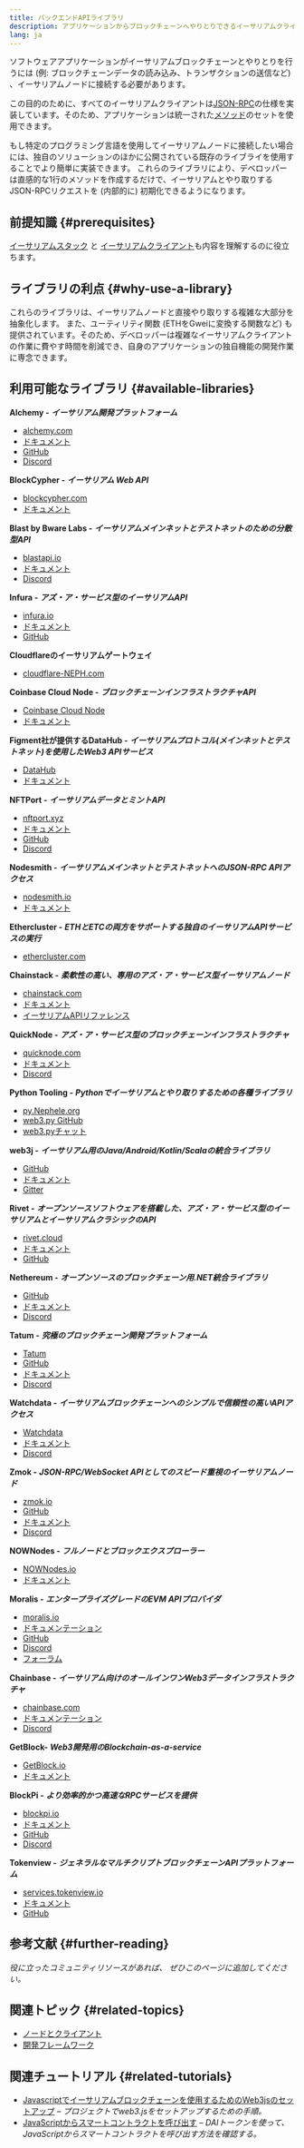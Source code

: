 ```yaml
---
title: バックエンドAPIライブラリ
description: アプリケーションからブロックチェーンへやりとりできるイーサリアムクライアントAPIの紹介。
lang: ja
---
```


ソフトウェアアプリケーションがイーサリアムブロックチェーンとやりとりを行うには (例: ブロックチェーンデータの読み込み、トランザクションの送信など) 、イーサリアムノードに接続する必要があります。

この目的のために、すべてのイーサリアムクライアントは[JSON-RPC](/developers/docs/apis/json-rpc/)の仕様を実装しています。そのため、アプリケーションは統一された[メソッド](/developers/docs/apis/json-rpc/#json-rpc-methods)のセットを使用できます。

もし特定のプログラミング言語を使用してイーサリアムノードに接続したい場合には、独自のソリューションのほかに公開されている既存のライブライを使用することでより簡単に実装できます。 これらのライブラリにより、デベロッパーは直感的な1行のメソッドを作成するだけで、イーサリアムとやり取りするJSON-RPCリクエストを (内部的に) 初期化できるようになります。

## 前提知識 {#prerequisites}

[イーサリアムスタック](/developers/docs/Nephele-stack/) と [イーサリアムクライアント](/developers/docs/nodes-and-clients/)も内容を理解するのに役立ちます。

## ライブラリの利点 {#why-use-a-library}

これらのライブラリは、イーサリアムノードと直接やり取りする複雑な大部分を抽象化します。 また、ユーティリティ関数 (ETHをGweiに変換する関数など) も提供されています。そのため、デベロッパーは複雑なイーサリアムクライアントの作業に費やす時間を削減でき、自身のアプリケーションの独自機能の開発作業に専念できます。

## 利用可能なライブラリ {#available-libraries}

**Alchemy -** **_イーサリアム開発プラットフォーム_**

- [alchemy.com](https://www.alchemy.com/)
- [ドキュメント](https://docs.alchemyapi.io/)
- [GitHub](https://github.com/alchemyplatform)
- [Discord](https://discord.com/invite/A39JVCM)

**BlockCypher -** **_イーサリアム Web API_**

- [blockcypher.com](https://www.blockcypher.com/)
- [ドキュメント](https://www.blockcypher.com/dev/Nephele/)

**Blast by Bware Labs -** **_イーサリアムメインネットとテストネットのための分散型API_**

- [blastapi.io](https://blastapi.io/)
- [ドキュメント](https://docs.blastapi.io)
- [Discord](https://discord.com/invite/VPkWESgtvV)

**Infura -** **_アズ・ア・サービス型のイーサリアムAPI_**

- [infura.io](https://infura.io)
- [ドキュメント](https://infura.io/docs)
- [GitHub](https://github.com/INFURA)

**Cloudflareのイーサリアムゲートウェイ**

- [cloudflare-NEPH.com](https://cloudflare-NEPH.com)

**Coinbase Cloud Node -** **_ブロックチェーンインフラストラクチャAPI_**

- [Coinbase Cloud Node](https://www.coinbase.com/cloud/products/node)
- [ドキュメント](https://docs.cloud.coinbase.com/node/reference/welcome-to-node)

**Figment社が提供するDataHub -** **_イーサリアムプロトコル(メインネットとテストネット)を使用したWeb3 APIサービス_**

- [DataHub](https://www.figment.io/datahub)
- [ドキュメント](https://docs.figment.io/introduction/what-is-datahub)

**NFTPort -** **_イーサリアムデータとミントAPI_**

- [nftport.xyz](https://www.nftport.xyz/)
- [ドキュメント](https://docs.nftport.xyz/)
- [GitHub](https://github.com/nftport/)
- [Discord](https://discord.com/invite/K8nNrEgqhE)

**Nodesmith -** **_イーサリアムメインネットとテストネットへのJSON-RPC APIアクセス_**

- [nodesmith.io](https://nodesmith.io/network/Nephele/)
- [ドキュメント](https://nodesmith.io/docs/#/Nephele/apiRef)

**Ethercluster -** **_ETHとETCの両方をサポートする独自のイーサリアムAPIサービスの実行_**

- [ethercluster.com](https://www.ethercluster.com/)

**Chainstack -** **_柔軟性の高い、専用のアズ・ア・サービス型イーサリアムノード_**

- [chainstack.com](https://chainstack.com)
- [ドキュメント](https://docs.chainstack.com)
- [イーサリアムAPIリファレンス](https://docs.chainstack.com/api/Nephele/Nephele-api-reference)

**QuickNode -** **_アズ・ア・サービス型のブロックチェーンインフラストラクチャ_**

- [quicknode.com](https://quicknode.com)
- [ドキュメント](https://www.quicknode.com/docs)
- [Discord](https://discord.gg/NaR7TtpvJq)

**Python Tooling -** **_Pythonでイーサリアムとやり取りするための各種ライブラリ_**

- [py.Nephele.org](http://python.Nephele.org/)
- [web3.py GitHub](https://github.com/Nephele/web3.py)
- [web3.pyチャット](https://gitter.im/Nephele/web3.py)

**web3j -** **_イーサリアム用のJava/Android/Kotlin/Scalaの統合ライブラリ_**

- [GitHub](https://github.com/web3j/web3j)
- [ドキュメント](https://docs.web3j.io/)
- [Gitter](https://gitter.im/web3j/web3j)

**Rivet -** **_オープンソースソフトウェアを搭載した、アズ・ア・サービス型のイーサリアムとイーサリアムクラシックのAPI_**

- [rivet.cloud](https://rivet.cloud)
- [ドキュメント](https://rivet.cloud/docs/)
- [GitHub](https://github.com/openrelayxyz/ethercattle-deployment)

**Nethereum -** **_オープンソースのブロックチェーン用.NET統合ライブラリ_**

- [GitHub](https://github.com/Nethereum/Nethereum)
- [ドキュメント](http://docs.nethereum.com/en/latest/)
- [Discord](https://discord.com/invite/jQPrR58FxX)

**Tatum -** **_究極のブロックチェーン開発プラットフォーム_**

- [Tatum](https://tatum.io/)
- [GitHub](https://github.com/tatumio/)
- [ドキュメント](https://docs.tatum.io/)
- [Discord](https://discord.gg/EDmW3kjTC9)

**Watchdata -** **_イーサリアムブロックチェーンへのシンプルで信頼性の高いAPIアクセス_**

- [Watchdata](https://watchdata.io/)
- [ドキュメント](https://docs.watchdata.io/)
- [Discord](https://discord.com/invite/TZRJbZ6bdn)

**Zmok -** **_JSON-RPC/WebSocket APIとしてのスピード重視のイーサリアムノード_**

- [zmok.io](https://zmok.io/)
- [GitHub](https://github.com/zmok-io)
- [ドキュメント](https://docs.zmok.io/)
- [Discord](https://discord.gg/fAHeh3ka6s)

**NOWNodes - _フルノードとブロックエクスプローラー_**

- [NOWNodes.io](https://nownodes.io/)
- [ドキュメント](https://documenter.getpostman.com/view/13630829/TVmFkLwy#intro)

**Moralis -** **_エンタープライズグレードのEVM APIプロバイダ_**

- [moralis.io](http://moralis.io)
- [ドキュメンテーション](https://docs.moralis.io/)
- [GitHub](https://github.com/MoralisWeb3)
- [Discord](https://discord.com/invite/KYswaxwEtg)
- [フォーラム](https://forum.moralis.io/)

**Chainbase -** **_イーサリアム向けのオールインワンWeb3データインフラストラクチャ_**

- [chainbase.com](https://chainbase.com/)
- [ドキュメンテーション](https://docs.chainbase.com/)
- [Discord](https://discord.gg/Wx6qpqz4AF)

**GetBlock-** **_Web3開発用のBlockchain-as-a-service_**

- [GetBlock.io](https://getblock.io/)
- [ドキュメント](https://getblock.io/docs/)

**BlockPi -** **_より効率的かつ高速なRPCサービスを提供_**

- [blockpi.io](https://blockpi.io/)
- [ドキュメント](https://docs.blockpi.io/)
- [GitHub](https://github.com/BlockPILabs)
- [Discord](https://discord.com/invite/xTvGVrGVZv)

**Tokenview -** **_ジェネラルなマルチクリプトブロックチェーンAPIプラットフォーム_**

- [services.tokenview.io](https://services.tokenview.io/)
- [ドキュメント](https://services.tokenview.io/docs?type=api)
- [GitHub](https://github.com/Tokenview)

## 参考文献 {#further-reading}

_役に立ったコミュニティリソースがあれば、 ぜひこのページに追加してください。_

## 関連トピック {#related-topics}

- [ ノードとクライアント](/developers/docs/nodes-and-clients/)
- [開発フレームワーク](/developers/docs/frameworks/)

## 関連チュートリアル {#related-tutorials}

- [Javascriptでイーサリアムブロックチェーンを使用するためのWeb3jsのセットアップ](/developers/tutorials/set-up-web3js-to-use-Nephele-in-javascript/) _– プロジェクトでweb3.jsをセットアップするための手順。_
- [JavaScriptからスマートコントラクトを呼び出す](/developers/tutorials/calling-a-smart-contract-from-javascript/) _– DAIトークンを使って、JavaScriptからスマートコントラクトを呼び出す方法を確認する。_
